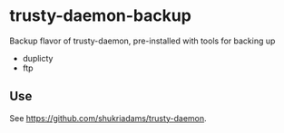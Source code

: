 # trusty-daemon-backup

Backup flavor of trusty-daemon, pre-installed with tools for backing up
- duplicty
- ftp

## Use

See https://github.com/shukriadams/trusty-daemon.